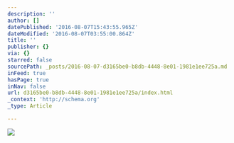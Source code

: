 ```yaml
---
description: ''
author: []
datePublished: '2016-08-07T15:43:55.965Z'
dateModified: '2016-08-07T03:55:00.864Z'
title: ''
publisher: {}
via: {}
starred: false
sourcePath: _posts/2016-08-07-d3165be0-b8db-4448-8e01-1981e1ee725a.md
inFeed: true
hasPage: true
inNav: false
url: d3165be0-b8db-4448-8e01-1981e1ee725a/index.html
_context: 'http://schema.org'
_type: Article

---
```

![](https://the-grid-user-content.s3-us-west-2.amazonaws.com/6da8647f-1f99-434e-a1fa-fa6f5975b8cc.jpg)